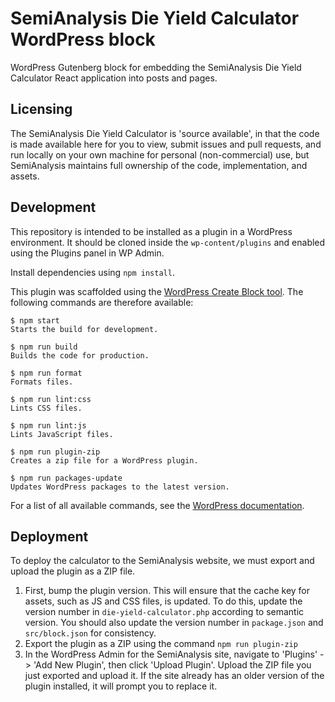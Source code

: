 # SemiAnalysis Die Yield Calculator WordPress block

WordPress Gutenberg block for embedding the SemiAnalysis Die Yield Calculator React application into posts and pages.

## Licensing
The SemiAnalysis Die Yield Calculator is 'source available', in that the code is made available here for you to view, submit issues and pull requests, and run locally on your own machine for personal (non-commercial) use, but SemiAnalysis maintains full ownership of the code, implementation, and assets. 

## Development

This repository is intended to be installed as a plugin in a WordPress environment. It should be cloned inside the `wp-content/plugins` and enabled using the Plugins panel in WP Admin.

Install dependencies using `npm install`.

This plugin was scaffolded using the [WordPress Create Block tool](https://developer.wordpress.org/block-editor/reference-guides/packages/packages-create-block/). The following commands are therefore available:

```
$ npm start
Starts the build for development.

$ npm run build
Builds the code for production.

$ npm run format
Formats files.

$ npm run lint:css
Lints CSS files.

$ npm run lint:js
Lints JavaScript files.

$ npm run plugin-zip
Creates a zip file for a WordPress plugin.

$ npm run packages-update
Updates WordPress packages to the latest version.
```
For a list of all available commands, see the [WordPress documentation](https://github.com/WordPress/gutenberg/tree/HEAD/packages/scripts#available-scripts).

## Deployment

To deploy the calculator to the SemiAnalysis website, we must export and upload the plugin as a ZIP file.

1. First, bump the plugin version. This will ensure that the cache key for assets, such as JS and CSS files, is updated. To do this, update the version number in `die-yield-calculator.php` according to semantic version. You should also update the version number in `package.json` and `src/block.json` for consistency.
2. Export the plugin as a ZIP using the command `npm run plugin-zip`
3. In the WordPress Admin for the SemiAnalysis site, navigate to 'Plugins' -> 'Add New Plugin', then click 'Upload Plugin'. Upload the ZIP file you just exported and upload it. If the site already has an older version of the plugin installed, it will prompt you to replace it.
